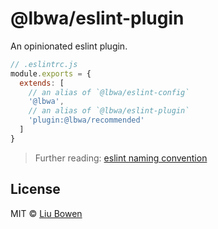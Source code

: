 # @lbwa/eslint-plugin

An opinionated eslint plugin.

```js
// .eslintrc.js
module.exports = {
  extends: [
    // an alias of `@lbwa/eslint-config`
    '@lbwa',
    // an alias of `@lbwa/eslint-plugin`
    'plugin:@lbwa/recommended'
  ]
}
```

> Further reading: [eslint naming convention](https://eslint.org/docs/user-guide/configuring/plugins#naming-convention)

## License

MIT © [Liu Bowen](https://github.com/lbwa)
